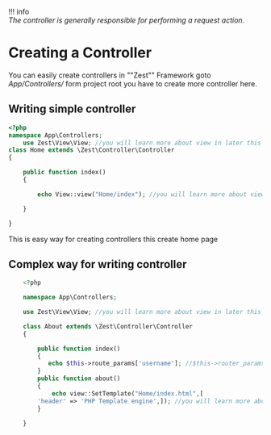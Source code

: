 
!!! info   
    _The controller is generally responsible for performing a request action._

# Creating a Controller

You can easily create controllers in ""Zest"" Framework goto  _App/Controllers/_  form project root you have to create more controller here.

## Writing simple controller

```php
<?php
namespace App\Controllers;
    use Zest\View\View; //you will learn more about view in later this is for accessing view
class Home extends \Zest\Controller\Controller
{

    public function index()
    {

        echo View::view("Home/index"); //you will learn more about view in later this is for accessing view

    }

}

```

This is easy way for creating controllers this create home page

## Complex way for writing controller

```php
    <?php

    namespace App\Controllers;

    use Zest\View\View; //you will learn more about view in later this is for accessing view

    class About extends \Zest\Controller\Controller
    {

        public function index()
        {
           echo $this->route_params['username']; //$this->router_params use for accessing paramter begin passed for more information see https://github.com/Softhub99/Zest/wiki/Routing#router-with-complex-parameter
        }
        public function about()
        {
            echo view::SetTemplate("Home/index.html",[
        'header' => 'PHP Template engine',]); //you will learn more about view/template engine in later this is for accessing view
        }

    }

```
